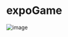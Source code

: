 # expoGame
![image](https://user-images.githubusercontent.com/43849911/76747909-e9e85580-679f-11ea-9524-4c4fc0b09c23.png)

